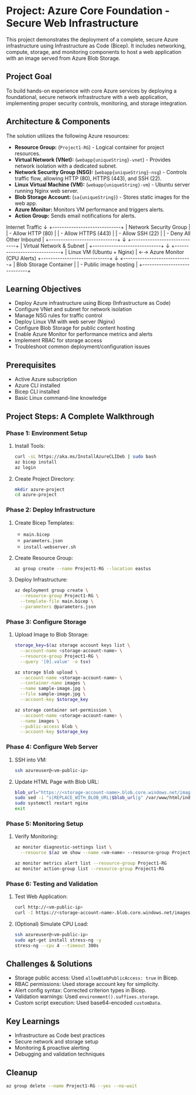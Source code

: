 # Project: Azure Core Foundation - Secure Web Infrastructure

This project demonstrates the deployment of a complete, secure Azure infrastructure using Infrastructure as Code (Bicep). It includes networking, compute, storage, and monitoring components to host a web application with an image served from Azure Blob Storage.

## Project Goal

To build hands-on experience with core Azure services by deploying a foundational, secure network infrastructure with a web application, implementing proper security controls, monitoring, and storage integration.

## Architecture & Components

The solution utilizes the following Azure resources:

- **Resource Group:** (`Project1-RG`) - Logical container for project resources.
- **Virtual Network (VNet):** (`webapp{uniqueString}-vnet`) - Provides network isolation with a dedicated subnet.
- **Network Security Group (NSG):** (`webapp{uniqueString}-nsg`) - Controls traffic flow, allowing HTTP (80), HTTPS (443), and SSH (22).
- **Linux Virtual Machine (VM):** (`webapp{uniqueString}-vm`) - Ubuntu server running Nginx web server.
- **Blob Storage Account:** (`sa{uniqueString}`) - Stores static images for the web app.
- **Azure Monitor:** Monitors VM performance and triggers alerts.
- **Action Group:** Sends email notifications for alerts.

Internet Traffic
↓
+-----------------------------+
| Network Security Group |
| - Allow HTTP (80) |
| - Allow HTTPS (443) |
| - Allow SSH (22) |
| - Deny All Other Inbound |
+-----------------------------+
↓
+-----------------------------+
| Virtual Network & Subnet |
+-----------------------------+
↓
+-----------------------------+
| Linux VM (Ubuntu + Nginx) | ←→ Azure Monitor (CPU Alerts)
+-----------------------------+
↓
+-----------------------------+
| Blob Storage Container |
| - Public image hosting |
+-----------------------------+


## Learning Objectives

- Deploy Azure infrastructure using Bicep (Infrastructure as Code)
- Configure VNet and subnet for network isolation
- Manage NSG rules for traffic control
- Deploy Linux VM with web server (Nginx)
- Configure Blob Storage for public content hosting
- Enable Azure Monitor for performance metrics and alerts
- Implement RBAC for storage access
- Troubleshoot common deployment/configuration issues

## Prerequisites

- Active Azure subscription
- Azure CLI installed
- Bicep CLI installed
- Basic Linux command-line knowledge

## Project Steps: A Complete Walkthrough

### Phase 1: Environment Setup

1. Install Tools:
    ```bash
    curl -sL https://aka.ms/InstallAzureCLIDeb | sudo bash
    az bicep install
    az login
    ```

2. Create Project Directory:
    ```bash
    mkdir azure-project
    cd azure-project
    ```

### Phase 2: Deploy Infrastructure

1. Create Bicep Templates:
    - `main.bicep`
    - `parameters.json`
    - `install-webserver.sh`

2. Create Resource Group:
    ```bash
    az group create --name Project1-RG --location eastus
    ```

3. Deploy Infrastructure:
    ```bash
    az deployment group create \
      --resource-group Project1-RG \
      --template-file main.bicep \
      --parameters @parameters.json
    ```

### Phase 3: Configure Storage

1. Upload Image to Blob Storage:
    ```bash
    storage_key=$(az storage account keys list \
      --account-name <storage-account-name> \
      --resource-group Project1-RG \
      --query '[0].value' -o tsv)

    az storage blob upload \
      --account-name <storage-account-name> \
      --container-name images \
      --name sample-image.jpg \
      --file sample-image.jpg \
      --account-key $storage_key

    az storage container set-permission \
      --account-name <storage-account-name> \
      --name images \
      --public-access blob \
      --account-key $storage_key
    ```

### Phase 4: Configure Web Server

1. SSH into VM:
    ```bash
    ssh azureuser@<vm-public-ip>
    ```

2. Update HTML Page with Blob URL:
    ```bash
    blob_url="https://<storage-account-name>.blob.core.windows.net/images/sample-image.jpg"
    sudo sed -i "s|REPLACE_WITH_BLOB_URL|$blob_url|g" /var/www/html/index.html
    sudo systemctl restart nginx
    exit
    ```

### Phase 5: Monitoring Setup

1. Verify Monitoring:
    ```bash
    az monitor diagnostic-settings list \
      --resource $(az vm show --name <vm-name> --resource-group Project1-RG --query id --output tsv)

    az monitor metrics alert list --resource-group Project1-RG
    az monitor action-group list --resource-group Project1-RG
    ```

### Phase 6: Testing and Validation

1. Test Web Application:
    ```bash
    curl http://<vm-public-ip>
    curl -I https://<storage-account-name>.blob.core.windows.net/images/sample-image.jpg
    ```

2. (Optional) Simulate CPU Load:
    ```bash
    ssh azureuser@<vm-public-ip>
    sudo apt-get install stress-ng -y
    stress-ng --cpu 4 --timeout 300s
    ```

## Challenges & Solutions

- Storage public access: Used `allowBlobPublicAccess: true` in Bicep.
- RBAC permissions: Used storage account key for simplicity.
- Alert config syntax: Corrected criterion types in Bicep.
- Validation warnings: Used `environment().suffixes.storage`.
- Custom script execution: Used base64-encoded `customData`.

## Key Learnings

- Infrastructure as Code best practices
- Secure network and storage setup
- Monitoring & proactive alerting
- Debugging and validation techniques

## Cleanup

```bash
az group delete --name Project1-RG --yes --no-wait
